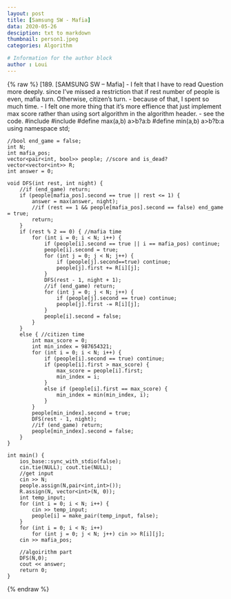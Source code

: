 ```yaml
---
layout: post
title: [Samsung SW - Mafia]
data: 2020-05-26
desciption: txt to markdown
thumbnail: person1.jpeg
categories: Algorithm

# Information for the author block
author : Loui
---
```


{% raw %}
	﻿[189. [SAMSUNG SW – Mafia]
	- I felt that I have to read Question more deeply. since I’ve missed a restriction that if rest number of people is even, mafia turn. Otherwise, citizen’s turn.
	- because of that, I spent so much time.
	- I felt one more thing that it’s more effience that just implement max score rather than using sort algorithm in the algorithm header.
	- see the code.
	#include<iostream>
	#include<vector>
	#define max(a,b) a>b?a:b
	#define min(a,b) a>b?b:a
	using namespace std;
	
	//bool end_game = false;
	int N;
	int mafia_pos;
	vector<pair<int, bool>> people; //score and is_dead?
	vector<vector<int>> R;
	int answer = 0;
	
	void DFS(int rest, int night) {
		//if (end_game) return;
		if (people[mafia_pos].second == true || rest <= 1) {
			answer = max(answer, night);
			//if (rest == 1 && people[mafia_pos].second == false) end_game = true;
			return;
		}
		if (rest % 2 == 0) { //mafia time
			for (int i = 0; i < N; i++) {
				if (people[i].second == true || i == mafia_pos) continue;
				people[i].second = true;
				for (int j = 0; j < N; j++) {
					if (people[j].second==true) continue;
					people[j].first += R[i][j];
				}
				DFS(rest - 1, night + 1);
				//if (end_game) return;
				for (int j = 0; j < N; j++) {
					if (people[j].second == true) continue;
					people[j].first -= R[i][j];
				}
				people[i].second = false;
			}
		}
		else { //citizen time
			int max_score = 0;
			int min_index = 987654321;
			for (int i = 0; i < N; i++) {
				if (people[i].second == true) continue;
				if (people[i].first > max_score) {
					max_score = people[i].first;
					min_index = i;
				}
				else if (people[i].first == max_score) {
					min_index = min(min_index, i);
				}
			}
			people[min_index].second = true;
			DFS(rest - 1, night);
			//if (end_game) return;
			people[min_index].second = false;
		}
	}
	
	int main() {
		ios_base::sync_with_stdio(false);
		cin.tie(NULL); cout.tie(NULL);
		//get input
		cin >> N;
		people.assign(N,pair<int,int>());
		R.assign(N, vector<int>(N, 0));
		int temp_input;
		for (int i = 0; i < N; i++) {
			cin >> temp_input;
			people[i] = make_pair(temp_input, false);
		} 
		for (int i = 0; i < N; i++)
			for (int j = 0; j < N; j++) cin >> R[i][j];
		cin >> mafia_pos;
		
		//algoirithm part
		DFS(N,0);
		cout << answer;
		return 0;
	}
	
{% endraw %}
